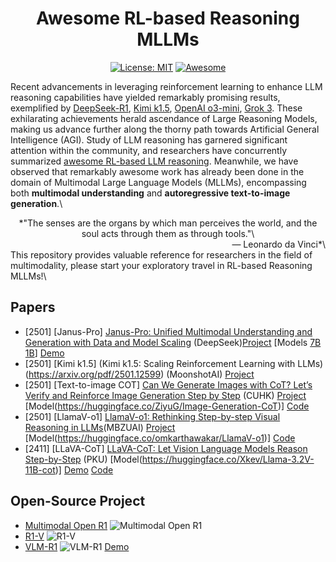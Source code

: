 <div align="center">

# Awesome RL-based Reasoning MLLMs

[![License: MIT](https://img.shields.io/badge/License-MIT-purple.svg)](LICENSE)
[![Awesome](https://awesome.re/badge.svg)](https://awesome.re)

</div>

Recent advancements in leveraging reinforcement learning to enhance LLM reasoning capabilities have yielded remarkably promising results, exemplified by [DeepSeek-R1](https://arxiv.org/pdf/2501.12948), [Kimi k1.5](https://arxiv.org/pdf/2501.12599), [OpenAI o3-mini](https://openai.com/index/o3-mini-system-card/), [Grok 3](https://x.ai/blog/grok-3). These exhilarating achievements herald ascendance of Large Reasoning Models, making us advance further along the thorny path towards Artificial General Intelligence (AGI). Study of LLM reasoning has garnered significant attention within the community, and researchers have concurrently summarized [awesome RL-based LLM reasoning](https://github.com/bruno686/Awesome-RL-based-LLM-Reasoning). Meanwhile, we have observed that remarkably awesome work has already been done in the domain of Multimodal Large Language Models (MLLMs), encompassing both **multimodal understanding** and **autoregressive text-to-image generation**.\
<div align="center">
    *"The senses are the organs by which man perceives the world, and the soul acts through them as through tools."\
</div>
<div align="right">
— Leonardo da Vinci*\
</div>
This repository provides valuable reference for researchers in the field of multimodality, please start your exploratory travel in RL-based Reasoning MLLMs!\ 

## Papers
* [2501] [Janus-Pro] [Janus-Pro: Unified Multimodal Understanding and Generation with Data and Model Scaling](http://arxiv.org/pdf/2501.17811) (DeepSeek)[Project](https://github.com/deepseek-ai/Janus) [Models [7B](https://huggingface.co/deepseek-ai/Janus-Pro-7B) [1B](https://huggingface.co/deepseek-ai/Janus-Pro-1B)] [Demo](https://huggingface.co/spaces/deepseek-ai/Janus-Pro-7B)
* [2501] [Kimi k1.5] (Kimi k1.5: Scaling Reinforcement Learning with LLMs) (https://arxiv.org/pdf/2501.12599) (MoonshotAI) [Project](https://github.com/MoonshotAI/Kimi-k1.5)
* [2501] [Text-to-image COT] [Can We Generate Images with CoT? Let’s Verify and Reinforce Image Generation Step by Step](https://arxiv.org/pdf/2501.13926) (CUHK) [Project](https://github.com/ZiyuGuo99/Image-Generation-CoT) [Model(https://huggingface.co/ZiyuG/Image-Generation-CoT)]  [Code](https://github.com/ZiyuGuo99/Image-Generation-CoT)
* [2501] [LlamaV-o1] [LlamaV-o1: Rethinking Step-by-step
Visual Reasoning in LLMs](https://arxiv.org/pdf/2501.06186)(MBZUAI) [Project](https://mbzuai-oryx.github.io/LlamaV-o1/) [Model(https://huggingface.co/omkarthawakar/LlamaV-o1)]  [Code](https://github.com/mbzuai-oryx/LlamaV-o1)
* [2411] [LLaVA-CoT] [LLaVA-CoT: Let Vision Language Models Reason Step-by-Step](https://arxiv.org/abs/2411.10440v4) (PKU) [Model(https://huggingface.co/Xkev/Llama-3.2V-11B-cot)] [Demo](https://huggingface.co/spaces/Xkev/Llama-3.2V-11B-cot) [Code](https://github.com/PKU-YuanGroup/LLaVA-CoT)


## Open-Source Project

* [Multimodal Open R1](https://github.com/EvolvingLMMs-Lab/open-r1-multimodal)  ![Multimodal Open R1](https://img.shields.io/github/stars/EvolvingLMMs-Lab/open-r1-multimodal)
* [R1-V](https://github.com/Deep-Agent/R1-V)  ![R1-V](https://img.shields.io/github/stars/Deep-Agent/R1-V)
* [VLM-R1](https://github.com/om-ai-lab/VLM-R1)  ![VLM-R1](https://img.shields.io/github/om-ai-lab/VLM-R1) [Demo](https://huggingface.co/spaces/omlab/VLM-R1-Referral-Expression)
